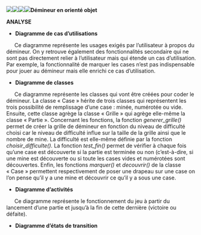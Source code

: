 ﻿![](Aspose.Words.89bbe37c-06f8-4bf6-9fe0-0977dcb7251e.001.png)![](Aspose.Words.89bbe37c-06f8-4bf6-9fe0-0977dcb7251e.002.png)![](Aspose.Words.89bbe37c-06f8-4bf6-9fe0-0977dcb7251e.003.png)![](Aspose.Words.89bbe37c-06f8-4bf6-9fe0-0977dcb7251e.004.png)**Démineur en orienté objet**

**ANALYSE**

- **Diagramme de cas d’utilisations**














`	`Ce diagramme représente les usages exigés par l’utilisateur à propos du démineur. On y retrouve également des fonctionnalités secondaire qui ne sont pas directement relier à l’utilisateur mais qui étende un cas d’utilisation. Par exemple, la fonctionnalité de marquer les cases n’est pas indispensable pour jouer au démineur mais elle enrichi ce cas d’utilisation.


- **Diagramme de classes**
















`	`Ce diagramme représente les classes qui vont être créées pour coder le démineur. La classe « Case » hérite de trois classes qui représentent les trois possibilité de remplissage d’une case : minée, numérotée ou vide. Ensuite, cette classe agrège la classe « Grille » qui agrège elle-même la classe « Partie ». Concernant les fonctions, la fonction *generer\_grille()* permet de créer la grille de démineur en fonction du niveau de difficulté choisi car le niveau de difficulté influe sur la taille de la grille ainsi que le nombre de mine. La difficulté est elle-même définie par la fonction *choisir\_difficulte().* La fonction *test\_fin()* permet de vérifier à chaque fois qu’une case est découverte si la partie est terminée ou non (c’est-à-dire, si une mine est découverte ou si toute les cases vides et numérotées sont découvertes. Enfin, les fonctions *marquer()* et *decouvrir()* de la classe « Case » permettent respectivement de poser une drapeau sur une case on l’on pense qu’il y a une mine et découvrir ce qu’il y a sous une case.


- **Diagramme d’activités**

`	`Ce diagramme représente le fonctionnement du jeu à partir du lancement d’une partie et jusqu’à la fin de cette dernière (victoire ou défaite).


- **Diagramme d’états de transition**
